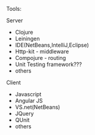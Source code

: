 Tools:

Server

- Clojure
- Leiningen
- IDE(NetBeans,IntelliJ,Eclipse)
- Http-kit - middleware
- Compojure - routing
- Unit Testing framework???
- others

Client

- Javascript
- Angular JS
- VS.net(NetBeans)
- JQuery
- QUnit
- others
